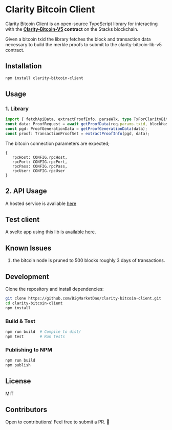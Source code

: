 # Clarity Bitcoin Client

Clarity Bitcoin Client is an open-source TypeScript library for interacting with the **[Clarity-Bitcoin-V5](https://explorer.hiro.so/txid/SP2PABAF9FTAJYNFZH93XENAJ8FVY99RRM50D2JG9.clarity-bitcoin-lib-v5?chain=mainnet) contract** on the Stacks blockchain.

Given a bitcoin txid the library fetches the block and transaction data necessary to build the merkle proofs to submit to the clarity-bitcoin-lib-v5 contract.

## Installation

```sh
npm install clarity-bitcoin-client
```

## Usage

### 1. Library

```typescript
import { fetchApiData, extractProofInfo, parseWTx, type TxForClarityBitcoin } from "clarity-bitcoin-client";
const data: ProofRequest = await getProofData(req.params.txid, blockHash, getRpcParams());
const pgd: ProofGenerationData = getProofGenerationData(data);
const proof: TransactionProofSet = extractProofInfo(pgd, data);
```

The bitcoin connection parameters are expected;

```
{
   rpcHost: CONFIG.rpcHost,
   rpcPort: CONFIG.rpcPort,
   rpcPass: CONFIG.rpcPass,
   rpcUser: CONFIG.rpcUser
}
```

## 2. API Usage

A hosted service is avaliable [here](https://api.bigmarket.ai/bigmarket-api/clarity-bitcoin/tx/766afff2bee37fcd797f4264480e575115e96d290adea9f14c82b5b3b7da8ed3/proof)

## Test client

A svelte app using this lib is [available here](https://bigmarket.ai/tools/proofs?chain=mainnet).

## Known Issues

1. the bitcoin node is pruned to 500 blocks roughly 3 days of transactions.

## Development

Clone the repository and install dependencies:

```sh
git clone https://github.com/BigMarketDao/clarity-bitcoin-client.git
cd clarity-bitcoin-client
npm install
```

### **Build & Test**

```sh
npm run build  # Compile to dist/
npm test       # Run tests
```

### **Publishing to NPM**

```sh
npm run build
npm publish
```

## License

MIT

## Contributors

Open to contributions! Feel free to submit a PR. 🚀
